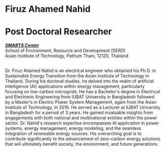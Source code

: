 # Firuz Ahamed Nahid <br>
# Post Doctoral Researcher <br>
[***SMARTS Center***](https://www.smartscenter.org/) <br>
School of Environment, Resource and Development (SERD)<br>
Asian Institute of Technology, Pathum Thani, 12120, Thailand


<br> Dr. Firuz Ahamed Nahid is an electrical engineer who obtained his Ph.D. in Sustainable Energy Transition from the Asian Institute of Technology in Thailand. During his doctoral studies, he delved into the realm of artificial intelligence (AI) applications within energy management, particularly focusing on low-carbon microgrids. He has a Bachelor's degree in Electrical and Electronic Engineering from IUBAT University in Bangladesh followed by a Master's in Electric Power System Management, again from the Asian Institute of Technology, in 2019. He served as a Lecturer at IUBAT University in Bangladesh for a period of 3 years. He gained invaluable insights from engagements with both national and multinational entities within the power sector. Dr. Nahid's research expertise encompasses AI application in power systems, energy management, energy modeling, and the seamless integration of renewable energy sources. His overarching goal is to contribute significantly to the advancement of zero-carbon energy solutions that will ultimately benefit society, the environment, and future generations.
